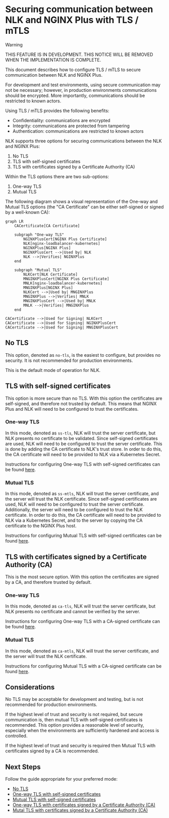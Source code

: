 # Securing communication between NLK and NGINX Plus with TLS / mTLS

> [!WARNING]
> THIS FEATURE IS IN DEVELOPMENT. THIS NOTICE WILL BE REMOVED WHEN THE IMPLEMENTATION IS COMPLETE.  

This document describes how to configure TLS / mTLS to secure communication between NLK and NGINX Plus.

For development and test environments, using secure communication may not be necessary; however, in production environments
communications should be encrypted. More importantly, communications should be restricted to known actors.

Using TLS / mTLS provides the following benefits:
- Confidentiality: communications are encrypted
- Integrity: communications are protected from tampering
- Authentication: communications are restricted to known actors

NLK supports three options for securing communications between the NLK and NGINX Plus:

1. No TLS
2. TLS with self-signed certificates
3. TLS with certificates signed by a Certificate Authority (CA)

Within the TLS options there are two sub-options:

1. One-way TLS
2. Mutual TLS

The following diagram shows a visual representation of the One-way and Mutual TLS options 
(the "CA Certificate" can be either self-signed or signed by a well-known CA):

```mermaid
graph LR
    CACertificate[CA Certificate]

    subgraph "One-way TLS"
        NGINXPlusCert[NGINX Plus Certificate]
        NLK[nginx-loadbalancer-kubernetes]
        NGINXPlus[NGINX Plus]
        NGINXPlusCert -->|Used by| NLK
        NLK -->|Verifies| NGINXPlus
    end

    subgraph "Mutual TLS"
        NLKCert[NLK Certificate]
        MNGINXPlusCert[NGINX Plus Certificate]
        MNLK[nginx-loadbalancer-kubernetes]
        MNGINXPlus[NGINX Plus]
        NLKCert -->|Used by| MNGINXPlus
        MNGINXPlus -->|Verifies| MNLK
        MNGINXPlusCert -->|Used by| MNLK
        MNLK -->|Verifies| MNGINXPlus
    end

CACertificate -->|Used for Signing| NLKCert
CACertificate -->|Used for Signing| NGINXPlusCert
CACertificate -->|Used for Signing| MNGINXPlusCert
```


## No TLS

This option, denoted as `no-tls`, is the easiest to configure, but provides no security. It is not recommended for production environments.

This is the default mode of operation for NLK.

## TLS with self-signed certificates

This option is more secure than no TLS. With this option the certificates are self-signed, and therefore not trusted by default. 
This means that NGINX Plus and NLK will need to be configured to trust the certificates.

### One-way TLS

In this mode, denoted as `ss-tls`, NLK will trust the server certificate, but NLK presents no certificate to be validated.
Since self-signed certificates are used, NLK will need to be configured to trust the server certificate. 
This is done by adding the CA certificate to NLK's trust store. In order to do this, 
the CA certificate will need to be provided to NLK via a Kubernetes Secret.

Instructions for configuring One-way TLS with self-signed certificates can be found [here](SS-TLS.md).

### Mutual TLS

In this mode, denoted as `ss-mtls`, NLK will trust the server certificate, and the server will trust the NLK certificate.
Since self-signed certificates are used, NLK will need to be configured to trust the server certificate. Additionally,
the server will need to be configured to trust the NLK certificate. In order to do this, the CA certificate will need to be
provided to NLK via a Kubernetes Secret, and to the server by copying the CA certificate to the NGINX Plus host.

Instructions for configuring Mutual TLS with self-signed certificates can be found [here](SS-MTLS.md).

## TLS with certificates signed by a Certificate Authority (CA)

This is the most secure option. With this option the certificates are signed by a CA, and therefore trusted by default.

### One-way TLS

In this mode, denoted as `ca-tls`, NLK will trust the server certificate, but NLK presents no certificate and cannot be verified by the server.

Instructions for configuring One-way TLS with a CA-signed certificate can be found [here](CA-TLS.md).

### Mutual TLS

In this mode, denoted as `ca-mtls`, NLK will trust the server certificate, and the server will trust the NLK certificate.

Instructions for configuring Mutual TLS with a CA-signed certificate can be found [here](CA-MTLS.md).

## Considerations

No TLS may be acceptable for development and testing, but is not recommended for production environments.

If the highest level of trust and security is not required, but secure communication is, then mutual TLS with self-signed certificates is recommended.
This option provides a reasonable level of security, especially when the environments are sufficiently hardened and access is controlled.

If the highest level of trust and security is required then Mutual TLS with certificates signed by a CA is recommended.

## Next Steps

Follow the guide appropriate for your preferred mode:
- [No TLS](NO-TLS.md)
- [One-way TLS with self-signed certificates](SS-TLS.md)
- [Mutual TLS with self-signed certificates](SS-MTLS.md)
- [One-way TLS with certificates signed by a Certificate Authority (CA)](CA-TLS.md)
- [Mutal TLS with certificates signed by a Certificate Authority (CA)](CA-MTLS.md)
